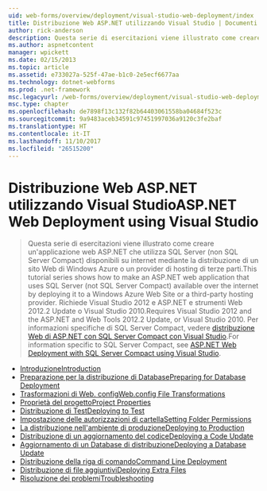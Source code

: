 ```yaml
---
uid: web-forms/overview/deployment/visual-studio-web-deployment/index
title: Distribuzione Web ASP.NET utilizzando Visual Studio | Documenti Microsoft
author: rick-anderson
description: Questa serie di esercitazioni viene illustrato come creare un'applicazione web ASP.NET che utilizza SQL Server (non SQL Server Compact) disponibili su internet mediante la distribuzione t...
ms.author: aspnetcontent
manager: wpickett
ms.date: 02/15/2013
ms.topic: article
ms.assetid: e733027a-525f-47ae-b1c0-2e5ecf6677aa
ms.technology: dotnet-webforms
ms.prod: .net-framework
msc.legacyurl: /web-forms/overview/deployment/visual-studio-web-deployment
msc.type: chapter
ms.openlocfilehash: de7898f13c132f82b64403061558ba04684f523c
ms.sourcegitcommit: 9a9483aceb34591c97451997036a9120c3fe2baf
ms.translationtype: HT
ms.contentlocale: it-IT
ms.lasthandoff: 11/10/2017
ms.locfileid: "26515200"
---
```

<a name="aspnet-web-deployment-using-visual-studio"></a><span data-ttu-id="069e1-103">Distribuzione Web ASP.NET utilizzando Visual Studio</span><span class="sxs-lookup"><span data-stu-id="069e1-103">ASP.NET Web Deployment using Visual Studio</span></span>
====================
> <span data-ttu-id="069e1-104">Questa serie di esercitazioni viene illustrato come creare un'applicazione web ASP.NET che utilizza SQL Server (non SQL Server Compact) disponibili su internet mediante la distribuzione di un sito Web di Windows Azure o un provider di hosting di terze parti.</span><span class="sxs-lookup"><span data-stu-id="069e1-104">This tutorial series shows how to make an ASP.NET web application that uses SQL Server (not SQL Server Compact) available over the internet by deploying it to a Windows Azure Web Site or a third-party hosting provider.</span></span> <span data-ttu-id="069e1-105">Richiede Visual Studio 2012 e ASP.NET e strumenti Web 2012.2 Update o Visual Studio 2010.</span><span class="sxs-lookup"><span data-stu-id="069e1-105">Requires Visual Studio 2012 and the ASP.NET and Web Tools 2012.2 Update, or Visual Studio 2010.</span></span> <span data-ttu-id="069e1-106">Per informazioni specifiche di SQL Server Compact, vedere [distribuzione Web di ASP.NET con SQL Server Compact con Visual Studio](../../older-versions-getting-started/deployment-to-a-hosting-provider/deployment-to-a-hosting-provider-introduction-1-of-12.md).</span><span class="sxs-lookup"><span data-stu-id="069e1-106">For information specific to SQL Server Compact, see [ASP.NET Web Deployment with SQL Server Compact using Visual Studio](../../older-versions-getting-started/deployment-to-a-hosting-provider/deployment-to-a-hosting-provider-introduction-1-of-12.md).</span></span>


- [<span data-ttu-id="069e1-107">Introduzione</span><span class="sxs-lookup"><span data-stu-id="069e1-107">Introduction</span></span>](introduction.md)
- [<span data-ttu-id="069e1-108">Preparazione per la distribuzione di Database</span><span class="sxs-lookup"><span data-stu-id="069e1-108">Preparing for Database Deployment</span></span>](preparing-databases.md)
- [<span data-ttu-id="069e1-109">Trasformazioni di Web. config</span><span class="sxs-lookup"><span data-stu-id="069e1-109">Web.config File Transformations</span></span>](web-config-transformations.md)
- [<span data-ttu-id="069e1-110">Proprietà del progetto</span><span class="sxs-lookup"><span data-stu-id="069e1-110">Project Properties</span></span>](project-properties.md)
- [<span data-ttu-id="069e1-111">Distribuzione di Test</span><span class="sxs-lookup"><span data-stu-id="069e1-111">Deploying to Test</span></span>](deploying-to-iis.md)
- [<span data-ttu-id="069e1-112">Impostazione delle autorizzazioni di cartella</span><span class="sxs-lookup"><span data-stu-id="069e1-112">Setting Folder Permissions</span></span>](setting-folder-permissions.md)
- [<span data-ttu-id="069e1-113">La distribuzione nell'ambiente di produzione</span><span class="sxs-lookup"><span data-stu-id="069e1-113">Deploying to Production</span></span>](deploying-to-production.md)
- [<span data-ttu-id="069e1-114">Distribuzione di un aggiornamento del codice</span><span class="sxs-lookup"><span data-stu-id="069e1-114">Deploying a Code Update</span></span>](deploying-a-code-update.md)
- [<span data-ttu-id="069e1-115">Aggiornamento di un Database di distribuzione</span><span class="sxs-lookup"><span data-stu-id="069e1-115">Deploying a Database Update</span></span>](deploying-a-database-update.md)
- [<span data-ttu-id="069e1-116">Distribuzione della riga di comando</span><span class="sxs-lookup"><span data-stu-id="069e1-116">Command Line Deployment</span></span>](command-line-deployment.md)
- [<span data-ttu-id="069e1-117">Distribuzione di file aggiuntivi</span><span class="sxs-lookup"><span data-stu-id="069e1-117">Deploying Extra Files</span></span>](deploying-extra-files.md)
- [<span data-ttu-id="069e1-118">Risoluzione dei problemi</span><span class="sxs-lookup"><span data-stu-id="069e1-118">Troubleshooting</span></span>](troubleshooting.md)
